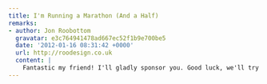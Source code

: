 ```yaml
---
title: I'm Running a Marathon (And a Half)
remarks:
- author: Jon Roobottom
  gravatar: e3c764941478ad667ec52f1b9e700be5
  date: '2012-01-16 08:31:42 +0000'
  url: http://roodesign.co.uk
  content: |
    Fantastic my friend! I'll gladly sponsor you. Good luck, we'll try and get down on the big day to come support you.
---
```

